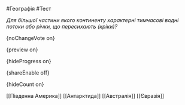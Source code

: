 #Географія #Тест

*Для більшої частини якого континенту характерні тимчасові водні потоки або річки, що пересихають (кріки)?*

{noChangeVote on}

{preview on}

{hideProgress on}

{shareEnable off}

{hideCount on}

[[Південна Америка]]
[[Антарктида]]
[[Австралія]]
[[Євразія]]
